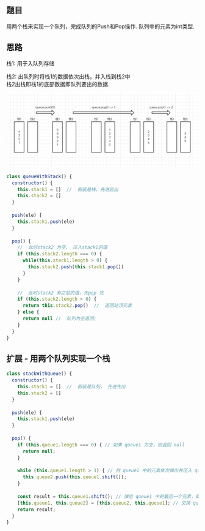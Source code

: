 ## 题目

用两个栈来实现一个队列，完成队列的Push和Pop操作.  队列中的元素为int类型. 

## 思路

栈1: 用于入队列存储

栈2: 出队列时将栈1的数据依次出栈，并入栈到栈2中 <br>
栈2出栈即栈1的底部数据即队列要出的数据. 

![Alt text](../../images/队栈实现.png)

```js
class queueWithStack() {
  constructor() {
    this.stack1 = []  //  假装是栈，先进后出
    this.stack2 = []
  }

  push(ele) {
    this.stack1.push(ele)
  }

  pop() {
    //  此时stack2 为空， 压入stack1的值
    if (this.stack2.length === 0) {
      while(this.stack1.length > 0) {
        this.stack2.push(this.stack1.pop())
      }
    }

    //  此时stack2 有之前的值，先pop 完
    if (this.stack2.length > 0) {
      return this.stack2.pop()  //  返回站顶元素
    } else {
      return null //  队列为空返回; 
    }
  }
}
```

## 扩展 - 用两个队列实现一个栈
```js
class stackWithQueue() {
  constructor() {
    this.stack1 = []  //  假装是队列， 先进先出
    this.stack2 = []
  }

  push(ele) {
    this.stack1.push(ele)
  }

  pop() {
    if (this.queue1.length === 0) { // 如果 queue1 为空，则返回 null
      return null;
    }

    while (this.queue1.length > 1) { // 将 queue1 中的元素依次弹出并压入 queue2，直到 queue1 中只剩下一个元素
      this.queue2.push(this.queue1.shift());
    }
    
    const result = this.queue1.shift(); // 弹出 queue1 中的最后一个元素，即为栈顶元素
    [this.queue1, this.queue2] = [this.queue2, this.queue1]; // 交换 queue1 和 queue2，使下一次入栈操作仍然加入 queue1
    return result;
  }
}
```
